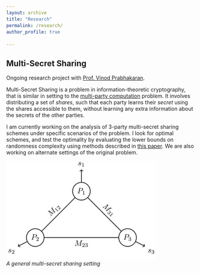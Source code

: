 ```yaml
---
layout: archive
title: "Research"
permalink: /research/
author_profile: true

---
```


## Multi-Secret Sharing  
Ongoing research project with [Prof. Vinod Prabhakaran](https://www.tifr.res.in/~vinodmp/).  

Multi-Secret Sharing is a problem in information-theoretic cryptography, that is similar in setting to the [multi-party computation](https://en.wikipedia.org/wiki/Secure_multi-party_computation) problem. It involves distributing a set of *shares*, such that each party learns their *secret* using the shares accessible to them, without learning any extra information about the secrets of the other parties.  

I am currently working on the analysis of 3-party multi-secret sharing schemes under specific scenarios of the problem. I look for optimal schemes, and test the optimality by evaluating the lower bounds on randomness complexity using methods described in [this paper](https://link.springer.com/chapter/10.1007/978-3-662-44381-1_12). We are also working on alternate settings of the original problem.  

![Multi-Secret Sharing Problem](/files/SecretSharing.jpg)  
*A general multi-secret sharing setting*
